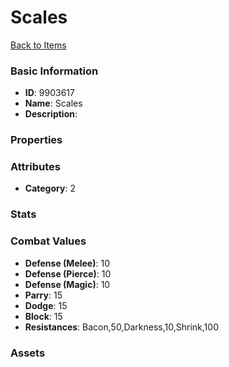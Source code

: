 # Scales



[Back to Items](../items.md)

### Basic Information

- **ID**: 9903617
- **Name**: Scales
- **Description**: 

### Properties


### Attributes

- **Category**: 2

### Stats


### Combat Values

- **Defense (Melee)**: 10
- **Defense (Pierce)**: 10
- **Defense (Magic)**: 10
- **Parry**: 15
- **Dodge**: 15
- **Block**: 15
- **Resistances**: Bacon,50,Darkness,10,Shrink,100

### Assets


